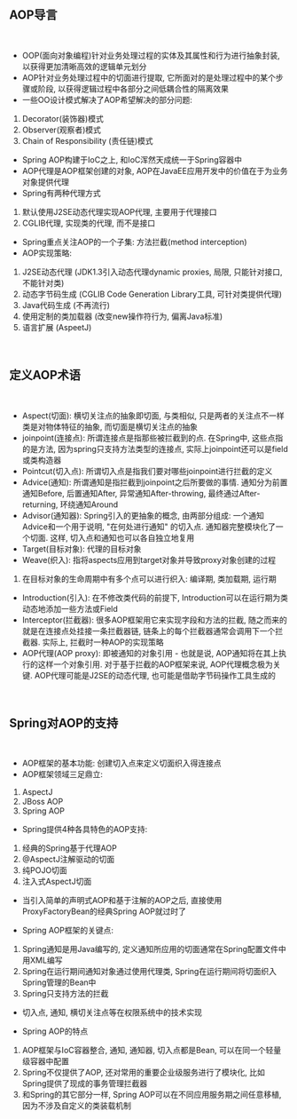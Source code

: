 
## AOP导言

<br>

* OOP(面向对象编程)针对业务处理过程的实体及其属性和行为进行抽象封装, 以获得更加清晰高效的逻辑单元划分
* AOP针对业务处理过程中的切面进行提取, 它所面对的是处理过程中的某个步骤或阶段, 以获得逻辑过程中各部分之间低耦合性的隔离效果
* 一些OO设计模式解决了AOP希望解决的部分问题:
1) Decorator(装饰器)模式
2) Observer(观察者)模式
3) Chain of Responsibility (责任链)模式

* Spring AOP构建于IoC之上, 和IoC浑然天成统一于Spring容器中
* AOP代理是AOP框架创建的对象, AOP在JavaEE应用开发中的价值在于为业务对象提供代理
* Spring有两种代理方式
1) 默认使用J2SE动态代理实现AOP代理, 主要用于代理接口
2) CGLIB代理, 实现类的代理, 而不是接口
* Spring重点关注AOP的一个子集: 方法拦截(method interception)
* AOP实现策略:
1) J2SE动态代理 (JDK1.3引入动态代理dynamic proxies, 局限, 只能针对接口, 不能针对类)
2) 动态字节码生成 (CGLIB Code Generation Library工具, 可针对类提供代理)
3) Java代码生成 (不再流行)
4) 使用定制的类加载器 (改变new操作符行为, 偏离Java标准)
5) 语言扩展 (AspeetJ)

<br>

## 定义AOP术语

<br>

* Aspect(切面): 横切关注点的抽象即切面, 与类相似, 只是两者的关注点不一样 类是对物体特征的抽象, 而切面是横切关注点的抽象
* joinpoint(连接点): 所谓连接点是指那些被拦截到的点. 在Spring中, 这些点指的是方法, 因为spring只支持方法类型的连接点, 实际上joinpoint还可以是field或类构造器
* Pointcut(切入点): 所谓切入点是指我们要对哪些joinpoint进行拦截的定义
* Advice(通知): 所谓通知是指拦截到joinpoint之后所要做的事情. 通知分为前置通知Before, 后置通知After, 异常通知After-throwing, 最终通过After-returning, 环绕通知Around
* Advisor(通知器): Spring引入的更抽象的概念, 由两部分组成: 一个通知Advice和一个用于说明, "在何处进行通知" 的切入点. 通知器完整模块化了一个切面. 这样, 切入点和通知也可以各自独立地复用
* Target(目标对象): 代理的目标对象
* Weave(织入): 指将aspects应用到target对象并导致proxy对象创建的过程
1) 在目标对象的生命周期中有多个点可以进行织入: 编译期, 类加载期, 运行期
* Introduction(引入): 在不修改类代码的前提下, Introduction可以在运行期为类动态地添加一些方法或Field
* Interceptor(拦截器): 很多AOP框架用它来实现字段和方法的拦截, 随之而来的就是在连接点处挂接一条拦截器链, 链条上的每个拦截器通常会调用下一个拦截器. 实际上, 拦截时一种AOP的实现策略
* AOP代理(AOP proxy): 即被通知的对象引用 - 也就是说, AOP通知将在其上执行的这样一个对象引用. 对于基于拦截的AOP框架来说, AOP代理概念极为关键. AOP代理可能是J2SE的动态代理, 也可能是借助字节码操作工具生成的

<br>

## Spring对AOP的支持

<br>

* AOP框架的基本功能: 创建切入点来定义切面织入得连接点
* AOP框架领域三足鼎立:
1) AspectJ
2) JBoss AOP
3) Spring AOP

* Spring提供4种各具特色的AOP支持:
1) 经典的Spring基于代理AOP
2) @AspectJ注解驱动的切面
3) 纯POJO切面
4) 注入式AspectJ切面

* 当引入简单的声明式AOP和基于注解的AOP之后, 直接使用ProxyFactoryBean的经典Spring AOP就过时了

* Spring AOP框架的关键点:
1) Spring通知是用Java编写的, 定义通知所应用的切面通常在Spring配置文件中用XML编写
2) Spring在运行期间通知对象通过使用代理类, Spring在运行期间将切面织入Spring管理的Bean中
3) Spring只支持方法的拦截

* 切入点, 通知, 横切关注点等在权限系统中的技术实现

* Spring AOP的特点
1) AOP框架与IoC容器整合, 通知, 通知器, 切入点都是Bean, 可以在同一个轻量级容器中配置
2) Spring不仅提供了AOP, 还对常用的重要企业级服务进行了模块化, 比如Spring提供了现成的事务管理拦截器
3) 和Spring的其它部分一样, Spring AOP可以在不同应用服务期之间任意移植, 因为不涉及自定义的类装载机制

